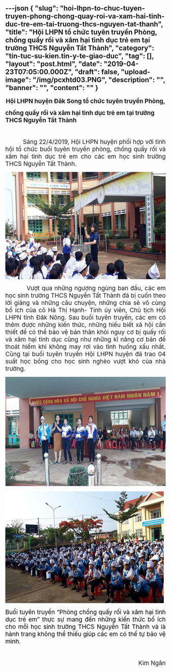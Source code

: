 ---json
{
    "slug": "hoi-lhpn-to-chuc-tuyen-truyen-phong-chong-quay-roi-va-xam-hai-tinh-duc-tre-em-tai-truong-thcs-nguyen-tat-thanh",
    "title": "Hội LHPN tổ chức tuyên truyền Phòng, chống quấy rối và xâm hại tình dục trẻ em tại trường THCS Nguyễn Tất Thành",
    "category": "tin-tuc-su-kien.tin-y-te-giao-duc",
    "tag": [],
    "layout": "post.html",
    "date": "2019-04-23T07:05:00.000Z",
    "draft": false,
    "upload-image": "/img/pcxhtd03.PNG",
    "description": "",
    "banner": "",
    "__content__": ""
}
---
<p style="text-align:center"><strong><span style="font-size:14.0pt">Hội LHPN huyện Đăk Song tổ chức tuy&ecirc;n truyền Ph&ograve;ng,</span></strong></p>

<p><strong><span style="font-size:14.0pt">chống quấy rối v&agrave; x&acirc;m hại t&igrave;nh dục trẻ em tại trường THCS Nguyễn Tất Th&agrave;nh</span></strong></p>

<p style="text-align:justify">&nbsp;</p>

<p style="text-align:justify"><span style="font-size:14.0pt">&nbsp;&nbsp;&nbsp;&nbsp;&nbsp;&nbsp;&nbsp;&nbsp;&nbsp; S&aacute;ng 22/4/2019, Hội LHPN huyện phối hợp với tỉnh hội tổ chức buổi tuy&ecirc;n truyền ph&ograve;ng, chống quấy rối v&agrave; x&acirc;m hại t&igrave;nh dục trẻ em cho c&aacute;c em học sinh trường THCS Nguyễn Tất Th&agrave;nh.</span></p>

<p style="text-align:justify"><img alt="" src="/img/pcxhtd01.PNG" /></p>

<p style="text-align:justify"><span style="font-size:14.0pt">&nbsp;&nbsp;&nbsp;&nbsp;&nbsp;&nbsp;&nbsp;&nbsp;&nbsp; Vượt qua những ngượng ng&ugrave;ng ban đầu, c&aacute;c em học sinh trường THCS Nguyễn Tất Th&agrave;nh đ&atilde; bị cuốn theo lời giảng v&agrave; những c&acirc;u chuyện, những chia sẻ v&ocirc; c&ugrave;ng bổ &iacute;ch của c&ocirc; H&agrave; Thị Hạnh- Tỉnh ủy vi&ecirc;n, Chủ tịch Hội LHPN tỉnh Đăk N&ocirc;ng. Sau buổi tuy&ecirc;n truyền, c&aacute;c em c&oacute; th&ecirc;m được những kiến thức, những hiểu biết x&atilde; hội cần thiết để c&oacute; thể bảo vệ bản th&acirc;n khỏi nguy cơ bị quấy rối v&agrave; x&acirc;m hại t&igrave;nh dục cũng như những kĩ năng cơ bản để tho&aacute;t hiểm khi kh&ocirc;ng may rơi v&agrave;o t&igrave;nh huống xấu nhất. Cũng tại buổi tuy&ecirc;n truyền Hội LHPN huyện đ&atilde; trao 04 suất học bổng cho học sinh ngh&egrave;o vượt kh&oacute; của nh&agrave; trường.</span></p>

<p style="text-align:justify"><img alt="" src="/img/pcxhtd02.PNG" /></p>

<p style="text-align:justify"><img alt="" src="/img/pcxhtd03.PNG" /></p>

<p style="text-align:justify"><span style="background-color:white"><span style="font-size:14.0pt"><span style="color:black">Buổi tuy&ecirc;n truyền &ldquo;Ph&ograve;ng chống quấy rối v&agrave; x&acirc;m hại t&igrave;nh dục trẻ em&rdquo; thực sự mang đến những kiến thức bổ &iacute;ch cho mỗi học sinh trường THCS Nguyễn Tất Th&agrave;nh v&agrave; l&agrave; h&agrave;nh trang kh&ocirc;ng thể thiếu gi&uacute;p c&aacute;c em c&oacute; thể tự bảo vệ m&igrave;nh.</span></span></span></p>

<p style="text-align:justify">&nbsp;</p>

<p style="text-align:right"><span style="font-size:14.0pt">Kim Ng&acirc;n</span></p>
